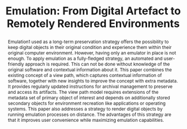 ---
abstract: Emulation1 used as a long-term preservation strategy offers the possibility
  to keep digital objects in their original condition and experience them within their
  original computer environment. However, having only an emulator in place is not
  enough. To apply emulation as a fully-fledged strategy, an automated and user-friendly
  approach is required. This can not be done without knowledge of the original software
  and contextual information about it. This paper combines the existing concept of
  a view path, which captures contextual information of software, together with new
  insights to improve the concept with extra metadata. It provides regularly updated
  instructions for archival management to preserve and access its artifacts. The view
  path model requires extensions of the metadata set of primary object of interest
  and depends on additionally stored secondary objects for environment recreation
  like applications or operating systems. This paper also addresses a strategy to
  render digital objects by running emulation processes on distance. The advantages
  of this strategy are that it improves user convenience while maximizing emulation
  capabilities.
creators:
- von Suchodoletz, Dirk
- van der Hoeven, Jeffrey
date: null
document_url: https://services.phaidra.univie.ac.at/api/object/o:294107/download
grand_parent: iPRES
institutions: []
keywords:
- london
landing_page_url: https://phaidra.univie.ac.at/o:294107
language: eng
layout: publication
license: CC BY-SA 3.0 AT
notes_url: null
parent: iPRES 2008
presentation_url: null
publication_type: paper
size: 128557
source_name: iPRES
title: 'Emulation: From Digital Artefact to Remotely Rendered Environments'
year: 2008
---